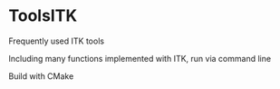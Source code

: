 # ToolsITK
Frequently used ITK tools

Including many functions implemented with ITK, run via command line

Build with CMake
